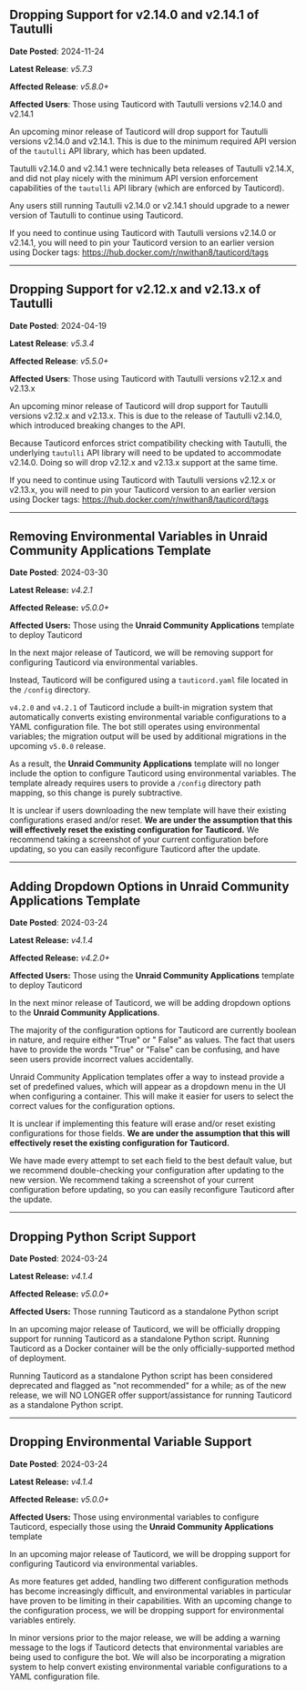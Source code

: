 ## Dropping Support for v2.14.0 and v2.14.1 of Tautulli

**Date Posted**: 2024-11-24

**Latest Release**: *v5.7.3*

**Affected Release**: *v5.8.0+*

**Affected Users**: Those using Tauticord with Tautulli versions v2.14.0 and v2.14.1

An upcoming minor release of Tauticord will drop support for Tautulli versions v2.14.0 and v2.14.1. This is due to the
minimum required API version of the `tautulli` API library, which has been updated.

Tautulli v2.14.0 and v2.14.1 were technically beta releases of Tautulli v2.14.X, and did not play nicely with the 
minimum API version enforcement capabilities of the `tautulli` API library (which are enforced by Tauticord).

Any users still running Tautulli v2.14.0 or v2.14.1 should upgrade to a newer version of Tautulli to continue using
Tauticord.

If you need to continue using Tauticord with Tautulli versions v2.14.0 or v2.14.1, you will need to pin your Tauticord
version to an earlier version using Docker tags: https://hub.docker.com/r/nwithan8/tauticord/tags

---

## Dropping Support for v2.12.x and v2.13.x of Tautulli

**Date Posted**: 2024-04-19

**Latest Release**: *v5.3.4*

**Affected Release**: *v5.5.0+*

**Affected Users**: Those using Tauticord with Tautulli versions v2.12.x and v2.13.x

An upcoming minor release of Tauticord will drop support for Tautulli versions v2.12.x and v2.13.x. This is due to the
release of Tautulli v2.14.0, which introduced breaking changes to the API.

Because Tauticord enforces strict compatibility checking with Tautulli, the underlying `tautulli` API library will need
to be updated to accommodate v2.14.0. Doing so will drop v2.12.x and v2.13.x support at the same time.

If you need to continue using Tauticord with Tautulli versions v2.12.x or v2.13.x, you will need to pin your Tauticord 
version to an earlier version using Docker tags: https://hub.docker.com/r/nwithan8/tauticord/tags

---

## Removing Environmental Variables in Unraid Community Applications Template

**Date Posted**: 2024-03-30

**Latest Release:** *v4.2.1*

**Affected Release:** *v5.0.0+*

**Affected Users:** Those using the **Unraid Community Applications** template to deploy Tauticord

In the next major release of Tauticord, we will be removing support for configuring Tauticord via environmental
variables.

Instead, Tauticord will be configured using a `tauticord.yaml` file located in the `/config` directory.

`v4.2.0` and `v4.2.1` of Tauticord include a built-in migration system that automatically converts existing
environmental variable configurations to a YAML configuration file. The bot still operates using environmental 
variables; the migration output will be used by additional migrations in the upcoming `v5.0.0` release.

As a result, the **Unraid Community Applications** template will no longer include the option to configure Tauticord
using environmental variables. The template already requires users to provide a `/config` directory path mapping, so
this change is purely subtractive.

It is unclear if users downloading the new template will have their existing configurations erased and/or reset. **We
are under the assumption that this will effectively reset the existing configuration for Tauticord.** We recommend
taking a screenshot of your current configuration before updating, so you can easily reconfigure Tauticord after the
update.

---

## Adding Dropdown Options in Unraid Community Applications Template

**Date Posted**: 2024-03-24

**Latest Release:** *v4.1.4*

**Affected Release:** *v4.2.0+*

**Affected Users:** Those using the **Unraid Community Applications** template to deploy Tauticord

In the next minor release of Tauticord, we will be adding dropdown options to the **Unraid Community Applications**.

The majority of the configuration options for Tauticord are currently boolean in nature, and require either "True" or "
False" as values. The fact that users have to provide the words "True" or "False" can be confusing, and have seen users
provide incorrect values accidentally.

Unraid Community Application templates offer a way to instead provide a set of predefined values, which will appear as a
dropdown menu in the UI when configuring a container. This will make it easier for users to select the correct values
for the configuration options.

It is unclear if implementing this feature will erase and/or reset existing configurations for those fields. **We are
under the assumption that this will effectively reset the existing configuration for Tauticord.**

We have made every attempt to set each field to the best default value, but we recommend double-checking your
configuration after updating to the new version. We recommend taking a screenshot of your current configuration before
updating, so you can easily reconfigure Tauticord after the update.

---

## Dropping Python Script Support

**Date Posted**: 2024-03-24

**Latest Release:** *v4.1.4*

**Affected Release:** *v5.0.0+*

**Affected Users:** Those running Tauticord as a standalone Python script

In an upcoming major release of Tauticord, we will be officially dropping support for running Tauticord as a standalone
Python script. Running Tauticord as a Docker container will be the only officially-supported method of deployment.

Running Tauticord as a standalone Python script has been considered deprecated and flagged as "not recommended" for a
while; as of the new release, we will NO LONGER offer support/assistance for running Tauticord as a standalone Python
script.

---

## Dropping Environmental Variable Support

**Date Posted**: 2024-03-24

**Latest Release:** *v4.1.4*

**Affected Release:** *v5.0.0+*

**Affected Users:** Those using environmental variables to configure Tauticord, especially those using the **Unraid
Community Applications** template

In an upcoming major release of Tauticord, we will be dropping support for configuring Tauticord via environmental
variables.

As more features get added, handling two different configuration methods has become increasingly difficult, and
environmental variables in particular have proven to be limiting in their capabilities. With an upcoming change to the
configuration process, we will be dropping support for environmental variables entirely.

In minor versions prior to the major release, we will be adding a warning message to the logs if Tauticord detects that
environmental variables are being used to configure the bot. We will also be incorporating a migration system to help
convert existing environmental variable configurations to a YAML configuration file.
